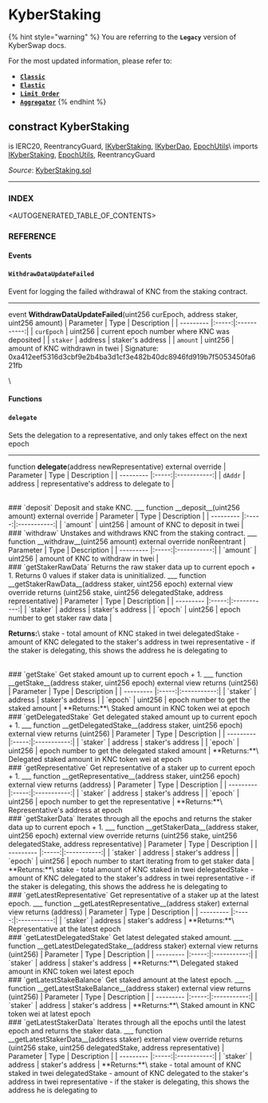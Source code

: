 # KyberStaking

{% hint style="warning" %}
You are referring to the **`Legacy`** version of KyberSwap docs.

For the most updated information, please refer to:

* [**`Classic`**](broken-reference)
* [**`Elastic`**](../../kyberswap-elastic/)
* [**`Limit Order`**](../../../../kyberswap-solutions/limit-order/)
* [**`Aggregator`**](../../../../kyberswap-solutions/kyberswap-aggregator/)
{% endhint %}

## constract KyberStaking

is IERC20, ReentrancyGuard, [IKyberStaking](https://docs.kyberswap.com/Legacy/api-abi/core-smart-contracts/api\_abi-ikyberstaking.md), [IKyberDao](https://docs.kyberswap.com/Legacy/api-abi/core-smart-contracts/api\_abi-ikyberdao.md), [EpochUtils](https://docs.kyberswap.com/Legacy/api-abi/core-smart-contracts/api\_abi-epochutils.md)\ imports [IKyberStaking](https://docs.kyberswap.com/Legacy/api-abi/core-smart-contracts/api\_abi-ikyberstaking.md), [EpochUtils](https://docs.kyberswap.com/Legacy/api-abi/core-smart-contracts/api\_abi-epochutils.md), ReentrancyGuard

_Source_: [KyberStaking.sol](https://github.com/KyberNetwork/smart-contracts/blob/master/contracts/sol6/Dao/KyberStaking.sol)

***

### INDEX[​](https://docs.kyberswap.com/Legacy/api-abi/core-smart-contracts/api\_abi-kyberstaking#index) <a href="#index" id="index"></a>

\<AUTOGENERATED\_TABLE\_OF\_CONTENTS>

### REFERENCE[​](https://docs.kyberswap.com/Legacy/api-abi/core-smart-contracts/api\_abi-kyberstaking#reference) <a href="#reference" id="reference"></a>

#### Events[​](https://docs.kyberswap.com/Legacy/api-abi/core-smart-contracts/api\_abi-kyberstaking#events) <a href="#events" id="events"></a>

#### `WithdrawDataUpdateFailed`[​](https://docs.kyberswap.com/Legacy/api-abi/core-smart-contracts/api\_abi-kyberstaking#withdrawdataupdatefailed) <a href="#withdrawdataupdatefailed" id="withdrawdataupdatefailed"></a>

Event for logging the failed withdrawal of KNC from the staking contract.

***

event **WithdrawDataUpdateFailed**(uint256 curEpoch, address staker, uint256 amount) | Parameter | Type | Description | | --------- |:-----:|:-----------:| | `curEpoch` | uint256 | current epoch number where KNC was deposited | | `staker` | address | staker's address | | `amount` | uint256 | amount of KNC withdrawn in twei | Signature: 0xa412eef5316d3cbf9e2b4ba3d1cf3e482b40dc8946fd919b7f5053450fa621fb

\


#### Functions[​](https://docs.kyberswap.com/Legacy/api-abi/core-smart-contracts/api\_abi-kyberstaking#functions) <a href="#functions" id="functions"></a>

#### `delegate`[​](https://docs.kyberswap.com/Legacy/api-abi/core-smart-contracts/api\_abi-kyberstaking#delegate) <a href="#delegate" id="delegate"></a>

Sets the delegation to a representative, and only takes effect on the next epoch

***

function **delegate**(address newRepresentative) external override | Parameter | Type | Description | | --------- |:-----:|:-----------:| | `dAddr` | address | representative's address to delegate to |

\
\### \`deposit\` Deposit and stake KNC. \_\_\_ function \_\_deposit\_\_(uint256 amount) external override | Parameter | Type | Description | | --------- |:-----:|:-----------:| | \`amount\` | uint256 | amount of KNC to deposit in twei |\
\### \`withdraw\` Unstakes and withdraws KNC from the staking contract. \_\_\_ function \_\_withdraw\_\_(uint256 amount) external override nonReentrant | Parameter | Type | Description | | --------- |:-----:|:-----------:| | \`amount\` | uint256 | amount of KNC to withdraw in twei |\
\### \`getStakerRawData\` Returns the raw staker data up to current epoch + 1. Returns 0 values if staker data is uninitialized. \_\_\_ function \_\_getStakerRawData\_\_(address staker, uint256 epoch) external view override returns (uint256 stake, uint256 delegatedStake, address representative) | Parameter | Type | Description | | --------- |:-----:|:-----------:| | \`staker\` | address | staker's address | | \`epoch\` | uint256 | epoch number to get staker raw data |

**Returns:**\ stake - total amount of KNC staked in twei delegatedStake - amount of KNC delegated to the staker's address in twei representative - if the staker is delegating, this shows the address he is delegating to

\
\### \`getStake\` Get staked amount up to current epoch + 1. \_\_\_ function \_\_getStake\_\_(address staker, uint256 epoch) external view returns (uint256) | Parameter | Type | Description | | --------- |:-----:|:-----------:| | \`staker\` | address | staker's address | | \`epoch\` | uint256 | epoch number to get the staked amount | \*\*Returns:\*\*\ Staked amount in KNC token wei at epoch\
\### \`getDelegatedStake\` Get delegated staked amount up to current epoch + 1. \_\_\_ function \_\_getDelegatedStake\_\_(address staker, uint256 epoch) external view returns (uint256) | Parameter | Type | Description | | --------- |:-----:|:-----------:| | \`staker\` | address | staker's address | | \`epoch\` | uint256 | epoch number to get the delegated staked amount | \*\*Returns:\*\*\ Delegated staked amount in KNC token wei at epoch\
\### \`getRepresentative\` Get representative of a staker up to current epoch + 1. \_\_\_ function \_\_getRepresentative\_\_(address staker, uint256 epoch) external view returns (address) | Parameter | Type | Description | | --------- |:-----:|:-----------:| | \`staker\` | address | staker's address | | \`epoch\` | uint256 | epoch number to get the representative | \*\*Returns:\*\*\ Representative's address at epoch\
\### \`getStakerData\` Iterates through all the epochs and returns the staker data up to current epoch + 1. \_\_\_ function \_\_getStakerData\_\_(address staker, uint256 epoch) external view override returns (uint256 stake, uint256 delegatedStake, address representative) | Parameter | Type | Description | | --------- |:-----:|:-----------:| | \`staker\` | address | staker's address | | \`epoch\` | uint256 | epoch number to start iterating from to get staker data | \*\*Returns:\*\*\ stake - total amount of KNC staked in twei delegatedStake - amount of KNC delegated to the staker's address in twei representative - if the staker is delegating, this shows the address he is delegating to\
\### \`getLatestRepresentative\` Get representative of a staker up at the latest epoch. \_\_\_ function \_\_getLatestRepresentative\_\_(address staker) external view returns (address) | Parameter | Type | Description | | --------- |:-----:|:-----------:| | \`staker\` | address | staker's address | \*\*Returns:\*\*\ Representative at the latest epoch\
\### \`getLatestDelegatedStake\` Get latest delegated staked amount. \_\_\_ function \_\_getLatestDelegatedStake\_\_(address staker) external view returns (uint256) | Parameter | Type | Description | | --------- |:-----:|:-----------:| | \`staker\` | address | staker's address | \*\*Returns:\*\*\ Delegated staked amount in KNC token wei latest epoch\
\### \`getLatestStakeBalance\` Get staked amount at the latest epoch. \_\_\_ function \_\_getLatestStakeBalance\_\_(address staker) external view returns (uint256) | Parameter | Type | Description | | --------- |:-----:|:-----------:| | \`staker\` | address | staker's address | \*\*Returns:\*\*\ Staked amount in KNC token wei at latest epoch\
\### \`getLatestStakerData\` Iterates through all the epochs until the latest epoch and returns the staker data. \_\_\_ function \_\_getLatestStakerData\_\_(address staker) external view override returns (uint256 stake, uint256 delegatedStake, address representative) | Parameter | Type | Description | | --------- |:-----:|:-----------:| | \`staker\` | address | staker's address | \*\*Returns:\*\*\ stake - total amount of KNC staked in twei delegatedStake - amount of KNC delegated to the staker's address in twei representative - if the staker is delegating, this shows the address he is delegating to

